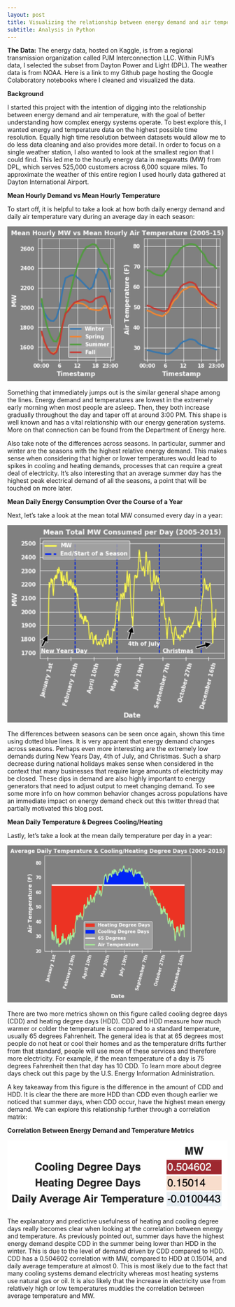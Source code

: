 ```yaml
---
layout: post
title: Visualizing the relationship between energy demand and air temperature
subtitle: Analysis in Python
---
```

**The Data:** The energy data, hosted on Kaggle, is from a regional transmission organization called PJM Interconnection LLC. Within PJM’s data, I selected the subset from Dayton Power and Light (DPL). The weather data is from NOAA. Here is a link to my Github page hosting the Google Colaboratory notebooks where I cleaned and visualized the data.

**Background**

I started this project with the intention of digging into the relationship between energy demand and air temperature, with the goal of better understanding how complex energy systems operate. To best explore this, I wanted energy and temperature data on the highest possible time resolution. Equally high time resolution between datasets would allow me to do less data cleaning and also provides more detail. In order to focus on a single weather station, I also wanted to look at the smallest region that I could find. This led me to the hourly energy data in megawatts (MW) from DPL, which serves 525,000 customers across 6,000 square miles. To approximate the weather of this entire region I used hourly data gathered at Dayton International Airport.

**Mean Hourly Demand vs Mean Hourly Temperature**

To start off, it is helpful to take a look at how both daily energy demand and daily air temperature vary during an average day in each season:

![](/img/blog2_1.png)

Something that immediately jumps out is the similar general shape among the lines. Energy demand and temperatures are lowest in the extremely early morning when most people are asleep. Then, they both increase gradually throughout the day and taper off at around 3:00 PM. This shape is well known and has a vital relationship with our energy generation systems. More on that connection can be found from the Department of Energy here.

Also take note of the differences across seasons. In particular, summer and winter are the seasons with the highest relative energy demand. This makes sense when considering that higher or lower temperatures would lead to spikes in cooling and heating demands, processes that can require a great deal of electricity. It’s also interesting that an average summer day has the highest peak electrical demand of all the seasons, a point that will be touched on more later.

**Mean Daily Energy Consumption Over the Course of a Year**

Next, let’s take a look at the mean total MW consumed every day in a year:

![](/img/blog2_2.png)

The differences between seasons can be seen once again, shown this time using dotted blue lines. It is very apparent that energy demand changes across seasons. Perhaps even more interesting are the extremely low demands during New Years Day, 4th of July, and Christmas. Such a sharp decrease during national holidays makes sense when considered in the context that many businesses that require large amounts of electricity may be closed. These dips in demand are also highly important to energy generators that need to adjust output to meet changing demand. To see some more info on how common behavior changes across populations have an immediate impact on energy demand check out this twitter thread that partially motivated this blog post.

**Mean Daily Temperature & Degrees Cooling/Heating**

Lastly, let’s take a look at the mean daily temperature per day in a year:

![](/img/blog2_3.png)

There are two more metrics shown on this figure called cooling degree days (CDD) and heating degree days (HDD). CDD and HDD measure how much warmer or colder the temperature is compared to a standard temperature, usually 65 degrees Fahrenheit. The general idea is that at 65 degrees most people do not heat or cool their homes and as the temperature drifts further from that standard, people will use more of these services and therefore more electricity. For example, if the mean temperature of a day is 75 degrees Fahrenheit then that day has 10 CDD. To learn more about degree days check out this page by the U.S. Energy Information Administration.

A key takeaway from this figure is the difference in the amount of CDD and HDD. It is clear the there are more HDD than CDD even though earlier we noticed that summer days, when CDD occur, have the highest mean energy demand. We can explore this relationship further through a correlation matrix:

**Correlation Between Energy Demand and Temperature Metrics**

![](/img/blog2_4.png)

The explanatory and predictive usefulness of heating and cooling degree days really becomes clear when looking at the correlation between energy and temperature. As previously pointed out, summer days have the highest energy demand despite CDD in the summer being lower than HDD in the winter. This is due to the level of demand driven by CDD compared to HDD. CDD has a 0.504602 correlation with MW, compared to HDD at 0.15014, and daily average temperature at almost 0. This is most likely due to the fact that many cooling systems demand electricity whereas most heating systems use natural gas or oil. It is also likely that the increase in electricity use from relatively high or low temperatures muddies the correlation between average temperature and MW.

